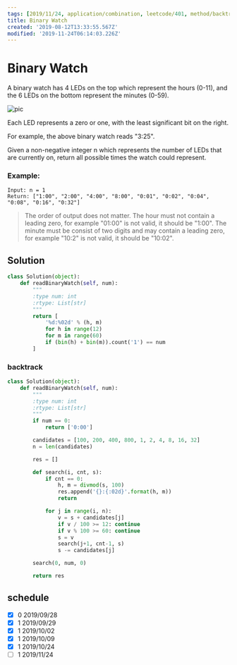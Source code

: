```yaml
---
tags: [2019/11/24, application/combination, leetcode/401, method/backtrack]
title: Binary Watch
created: '2019-08-12T13:33:55.567Z'
modified: '2019-11-24T06:14:03.226Z'
---
```


# Binary Watch

A binary watch has 4 LEDs on the top which represent the hours (0-11), and the 6 LEDs on the bottom represent the minutes (0-59).

![pic](https://upload.wikimedia.org/wikipedia/commons/8/8b/Binary_clock_samui_moon.jpg)

Each LED represents a zero or one, with the least significant bit on the right.


For example, the above binary watch reads "3:25".

Given a non-negative integer n which represents the number of LEDs that are currently on, return all possible times the watch could represent.

### Example:

```
Input: n = 1
Return: ["1:00", "2:00", "4:00", "8:00", "0:01", "0:02", "0:04", "0:08", "0:16", "0:32"]
```

> The order of output does not matter.
> The hour must not contain a leading zero, for example "01:00" is not valid, it should be "1:00".
> The minute must be consist of two digits and may contain a leading zero, for example "10:2" is not valid, it should be "10:02".

## Solution

```python
class Solution(object):
    def readBinaryWatch(self, num):
        """
        :type num: int
        :rtype: List[str]
        """
        return [
            '%d:%02d' % (h, m)
            for h in range(12) 
            for m in range(60)
            if (bin(h) + bin(m)).count('1') == num
        ]
```

### backtrack

```python
class Solution(object):
    def readBinaryWatch(self, num):
        """
        :type num: int
        :rtype: List[str]
        """
        if num == 0:
            return ['0:00']

        candidates = [100, 200, 400, 800, 1, 2, 4, 8, 16, 32]
        n = len(candidates)

        res = []

        def search(i, cnt, s):
            if cnt == 0:
                h, m = divmod(s, 100)
                res.append('{}:{:02d}'.format(h, m))
                return

            for j in range(i, n):
                v = s + candidates[j]
                if v / 100 >= 12: continue
                if v % 100 >= 60: continue
                s = v
                search(j+1, cnt-1, s)
                s -= candidates[j]

        search(0, num, 0)

        return res


```


## schedule

* [x] 0 2019/09/28
* [x] 1 2019/09/29
* [x] 1 2019/10/02
* [x] 1 2019/10/09
* [x] 1 2019/10/24
* [ ] 1 2019/11/24
